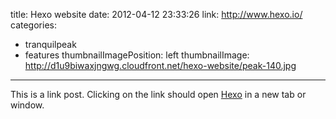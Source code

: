 title: Hexo website
date: 2012-04-12 23:33:26
link: http://www.hexo.io/
categories:
- tranquilpeak
- features
thumbnailImagePosition: left
thumbnailImage: http://d1u9biwaxjngwg.cloudfront.net/hexo-website/peak-140.jpg
---

This is a link post. Clicking on the link should open [Hexo](http://www.hexo.io/) in a new tab or window.
<!-- excerpt -->